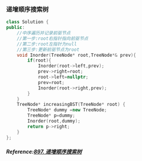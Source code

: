 ### 递增顺序搜索树
```cpp
class Solution {
public:
	//中序遍历并记录前驱节点
	//第一步:root右指针指向前驱节点
	//第二步:root左指针为null
	//第三步:更新前驱节点为root
    void Inorder(TreeNode* root,TreeNode*& prev){
        if(root){
            Inorder(root->left,prev);
            prev->right=root;
            root->left=nullptr;  
            prev=root;
            Inorder(root->right,prev);
        }
    }
    TreeNode* increasingBST(TreeNode* root) {
        TreeNode* dummy =new TreeNode;
        TreeNode* p=dummy;
        Inorder(root,dummy);
        return p->right;
    }
};
```

##### Reference:[897. 递增顺序搜索树](https://leetcode.cn/problems/increasing-order-search-tree/)